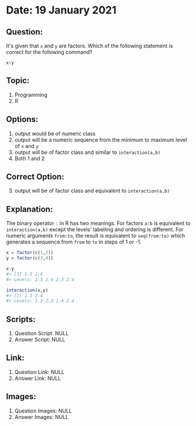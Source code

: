 # Date: 19 January 2021

## Question:
It's given that `x` and `y` are factors. Which of the following statement is correct for the following command?

```
x:y
```

## Topic:
1. Programming
2. R

## Options:
1. output would be of numeric class
2. output will be a numeric sequence from the minimum to maximum level of `x` and `y`
3. output will be of factor class and similar to `interaction(a,b)`
4. Both 1 and 2
 
## Correct Option:
3. output will be of factor class and equivalent to `interaction(a,b)`

## Explanation:
The binary operator `:` in R has two meanings. For factors `a:b` is equivalent to `interaction(a,b)` except the levels' labelling and ordering is different. For numeric arguments `from:to`, the result is equivalent to `seq(from:to)` which generates a sequence from `from` to `to` in steps of 1 or -1.

``` r
x = factor(c(1,2))
y = factor(c(3,4))

x:y
#> [1] 1:3 2:4
#> Levels: 1:3 1:4 2:3 2:4

interaction(x,y)
#> [1] 1.3 2.4
#> Levels: 1.3 2.3 1.4 2.4
```

## Scripts:
1. Question Script: NULL
2. Answer Script: NULL

## Link:
1. Question Link: NULL
2. Answer Link: NULL

## Images:
1. Question Images: NULL
2. Answer Images: NULL
